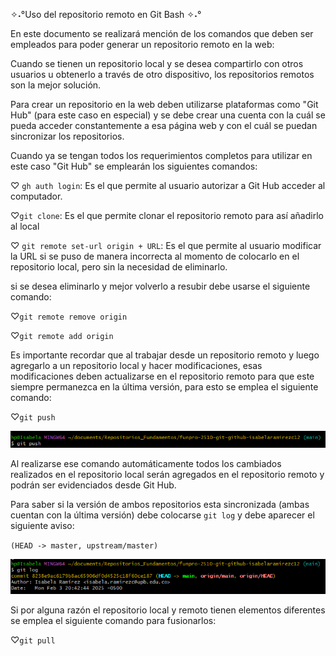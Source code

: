 ✧˖°Uso del repositorio remoto en Git Bash ✧˖°

En este documento se realizará mención de los comandos que deben ser empleados para poder generar un repositorio remoto en la web:

Cuando se tienen un repositorio local y se desea compartirlo con otros usuarios u obtenerlo a través de otro dispositivo, los repositorios remotos son la mejor solución.

Para crear un repositorio en la web deben utilizarse plataformas como "Git Hub" (para este caso en especial) y se debe crear una cuenta con la cuál se pueda acceder constantemente a esa página web y con el cuál se puedan sincronizar los repositorios.

Cuando ya se tengan todos los requerimientos completos para utilizar en este caso "Git Hub" se emplearán los siguientes comandos:

♡ `gh auth login`: Es el que permite al usuario autorizar a Git Hub acceder al computador.

♡`git clone`: Es el que permite clonar el repositorio remoto para así añadirlo al local

♡ `git remote set-url origin + URL`: Es el que permite al usuario modificar la URL si se puso de manera incorrecta al momento de colocarlo en el repositorio local, pero sin la necesidad de eliminarlo.

si se desea eliminarlo y mejor volverlo a resubir debe usarse el siguiente comando:

♡`git remote remove origin`

♡`git remote add origin`

Es importante recordar que al trabajar desde un repositorio remoto y luego agregarlo a un repositorio local y hacer modificaciones, esas modificaciones deben actualizarse en el repositorio remoto para que este siempre permanezca en la última versión, para esto se emplea el siguiente comando:


♡`git push`

![alt text](../images/image43.png)

Al realizarse ese comando automáticamente todos los cambiados realizados en el repositorio local serán agregados en el repositorio remoto y podrán ser evidenciados desde Git Hub.

Para saber si la versión de ambos repositorios esta sincronizada (ambas cuentan con la última versión) debe colocarse `git log` y debe aparecer el siguiente aviso:

`(HEAD -> master, upstream/master)`

![alt text](../images/image-44.png)

Si por alguna razón el repositorio local y remoto tienen elementos diferentes se emplea el siguiente comando para fusionarlos:

♡`git pull`


